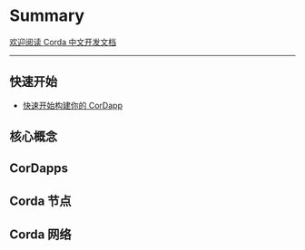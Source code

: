# Summary

[欢迎阅读 Corda 中文开发文档](README.md)

---

## 快速开始

* [快速开始构建你的 CorDapp](quickstart/getting-set-up.md)

## 核心概念

## CorDapps

## Corda 节点

## Corda 网络

